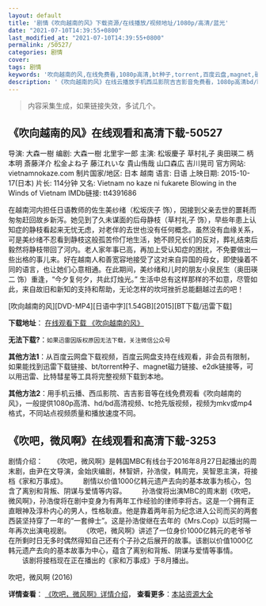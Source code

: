 ```yaml
---
layout: default
title: '剧情《吹向越南的风》下载资源/在线播放/视频地址/1080p/高清/蓝光'
date: "2021-07-10T14:39:55+0800"
last_modified_at: "2021-07-10T14:39:55+0800"
permalink: /50527/
categories: 剧情
cover:
tags: 剧情
keywords: '吹向越南的风,在线免费看,1080p高清,bt种子,torrent,百度云盘,magnet,磁力链,迅雷下载资源'
description: '《吹向越南的风》在线云播放手机西瓜影院吉吉影音免费看，1080p高清bd/hd未删减完整版和tc抢先枪版，mkv/mp4格式，附带bt/torrent种子、magnet/磁力链、百度云盘、网盘资源迅雷下载链接'
---
```


>内容采集生成，如果链接失效，多试几个。


## 《吹向越南的风》在线观看和高清下载-50527

导演: 大森一樹 编剧: 大森一樹 北里宇一郎 主演: 松坂慶子 草村礼子 奥田瑛二 柄本明 斎藤洋介 松金よね子 藤江れいな 貴山侑哉 山口森広 吉川晃司 官方网站: vietnamnokaze.com 制片国家/地区: 日本 越南 语言: 日语 上映日期: 2015-10-17(日本) 片长: 114分钟 又名: Vietnam no kaze ni fukarete Blowing in the Winds of Vietnam IMDb链接: tt4391686

在越南河内担任日语教师的佐生美纱绪（松坂庆子 饰），因接到父亲去世的噩耗而匆匆赶回故乡新泻。她见到了久未谋面的后母静枝（草村礼子 饰），早些年患上认知症的静枝看起来无忧无虑，对老伴的去世也没有任何概念。虽然没有血缘关系，可是美纱绪不忍看到静枝这般孤苦伶仃地生活，她不顾兄长们的反对，葬礼结束后毅然将静枝带回了河内。老人家年事已高，再加上受认知症的困扰，不免要做出一些出格的事儿来。好在越南人和善宽容地接受了这对来自异国的母女，即使操着不同的语言，也让她们心意相通。在此期间，美纱绪和儿时的朋友小泉民生（奥田瑛二 饰）重逢，“今夕复何夕，共此灯烛光。” 生活中总有这样那样的不如意，尽管如此，来自故旧和新知的支持和帮助，无论怎样的坎坷挫折总能翻越过去的吧！


[吹向越南的风][DVD-MP4][日语中字][1.54GB][2015][BT下载/迅雷下载]

**下载地址**： [在线观看下载 《吹向越南的风》](https://www.btdx8.com/torrent/blowing_in_the_winds_of_vietnam_2015.html) 


**无法下载?**：`如果迅雷因版权原因无法下载，关注微信公众号 `

**其他方法1**：从百度云网盘下载视频，百度云网盘支持在线观看，非会员有限制，如果能找到迅雷下载链接、bt/torrent种子、magnet磁力链接、e2dk链接等，可以用迅雷、比特彗星等工具将完整视频下载到本地。

**其他方法2**：用手机云播、西瓜影院、吉吉影音等在线免费观看《吹向越南的风》，一般提供1080p高清、hd/bd高清视频、tc抢先版视频，视频为mkv或mp4格式，不同站点视频质量和播放速度不同。


## 《吹吧，微风啊》在线观看和高清下载-3253

剧情介绍：　　《吹吧，微风啊》是韩国MBC有线台于2016年8月27日起播出的周末剧，由尹在文导演，金始庆编剧，林智妍，孙浩俊，韩周完，吴智恩主演，将接档《家和万事成》。 　　剧情以价值1000亿韩元遗产去向的基本故事为核心，包含了离别和背叛、阴谋与爱情等内容。 　　孙浩俊将出演MBC的周末剧《吹吧，微风啊》，孙浩俊将在剧中变身为有两年工作经验的律师李将古。这是一个拥有正直眼神及淳朴内心的男人，性格耿直。他是靠着两年前为纪念进入公司而买的两套西装坚持穿了一年的“一套绅士”。这是孙浩俊继在去年的《Mrs.Cop》以后时隔一年再次出演电视剧。 　　《吹吧，微风啊》讲述了一位身价1000亿韩元的老爷爷在所剩时日无多时偶然得知自己还有个子孙之后展开的故事。该剧以价值1000亿韩元遗产去向的基本故事为中心，蕴含了离别和背叛、阴谋与爱情等事情。 　　该剧将接档现在正在播出的《家和万事成》于8月播出。


吹吧，微风啊 (2016)

**详情查看**： [《吹吧，微风啊》详情介绍](/movie/3253/)， **查看更多**：[本站资源大全](/movie/t/all/)

